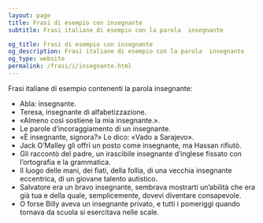 ```yaml
---
layout: page
title: Frasi di esempio con insegnante 
subtitle: Frasi italiane di esempio con la parola  insegnante

og_title: Frasi di esempio con insegnante 
og_description: Frasi italiane di esempio con la parola  insegnante
og_type: website
permalink: /frasi/i/insegnante.html
---
```


Frasi italiane di esempio contenenti la parola insegnante:


- Abla: insegnante.
- Teresa, insegnante di alfabetizzazione.
- «Almeno così sostiene la mia insegnante.».
- Le parole d’incoraggiamento di un insegnante.
- «È insegnante, signora?» Lo dico: «Vado a Sarajevo».
- Jack O’Malley gli offrì un posto come insegnante, ma Hassan rifiutò.
- Gli raccontò del padre, un irascibile insegnante d’inglese fissato con l’ortografia e la grammatica.
- Il luogo delle mani, dei fiati, della follia, di una vecchia insegnante eccentrica, di un giovane talento autistico.
- Salvatore era un bravo insegnante, sembrava mostrarti un’abilità che era già tua e della quale, semplicemente, dovevi diventare consapevole.
- O forse Billy aveva un insegnante privato, e tutti i pomeriggi quando tornava da scuola si esercitava nelle scale.
